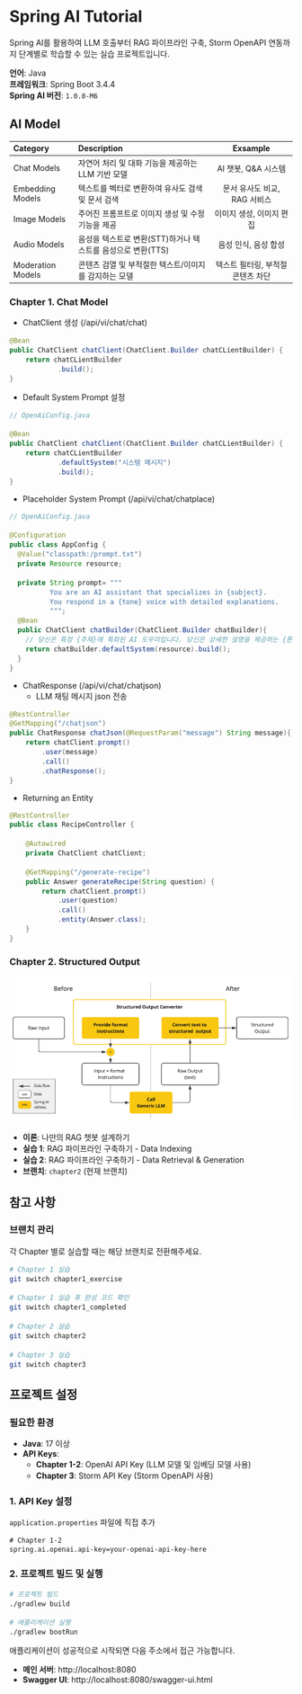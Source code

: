 # Spring AI Tutorial

Spring AI를 활용하여 LLM 호출부터 RAG 파이프라인 구축, Storm OpenAPI 연동까지 단계별로 학습할 수 있는 실습 프로젝트입니다.

**언어**: Java  
**프레임워크**: Spring Boot 3.4.4        
**Spring AI 버전**: `1.0.0-M6`

## AI Model
| Category          | Description                              |   Exsample   |
|:------------------|:-----------------------------------------|:------------:|
| Chat Models       | 자연어 처리 및 대화 기능을 제공하는 LLM 기반 모델           | AI 챗봇, Q&A 시스템 |
| Embedding Models  | 텍스트를 벡터로 변환하여 유사도 검색 및 문서 검색            | 문서 유사도 비교, RAG 서비스 |
| Image Models      | 주어진 프롬프트로 이미지 생성 및 수정 기능을 제공            | 이미지 생성, 이미지 편집 |
| Audio Models      | 음성을 텍스트로 변환(STT)하거나 텍스트를 음성으로 변환(TTS)  | 음성 인식, 음성 합성 |
| Moderation Models | 콘텐츠 검열 및 부적절한 텍스트/이미지를 감지하는 모델        | 텍스트 필터링, 부적절 콘텐츠 차단 |


### Chapter 1. Chat Model
- ChatClient 생성 (/api/vi/chat/chat)
```java
@Bean
public ChatClient chatClient(ChatClient.Builder chatCLientBuilder) {
    return chatCLientBuilder
            .build();
}
```

- Default System Prompt 설정 
```java
// OpenAiConfig.java

@Bean
public ChatClient chatClient(ChatClient.Builder chatCLientBuilder) {
    return chatCLientBuilder
            .defaultSystem("시스템 메시지")
            .build();
}
```

- Placeholder System Prompt (/api/vi/chat/chatplace)
```java
// OpenAiConfig.java

@Configuration
public class AppConfig {
  @Value("classpath:/prompt.txt")
  private Resource resource;

  private String prompt= """
          You are an AI assistant that specializes in {subject}.
          You respond in a {tone} voice with detailed explanations.
          """;
  @Bean
  public ChatClient chatBuilder(ChatClient.Builder chatBuilder){
    // 당신은 특정 {주제}에 특화된 AI 도우미입니다. 당신은 상세한 설명을 제공하는 {톤}과 음성으로 답변합니다.
    return chatBuilder.defaultSystem(resource).build();
  }
}
```
 
- ChatResponse (/api/vi/chat/chatjson)
  - LLM 채팅 메시지 json 전송
```java
@RestController
@GetMapping("/chatjson")
public ChatResponse chatJson(@RequestParam("message") String message){
    return chatClient.prompt()
        .user(message)
        .call()
        .chatResponse();
}
```
- Returning an Entity
```java
@RestController
public class RecipeController {

    @Autowired
    private ChatClient chatClient;

    @GetMapping("/generate-recipe")
    public Answer generateRecipe(String question) {
        return chatClient.prompt()
            .user(question)
            .call()
            .entity(Answer.class);
    }
}
``` 

### Chapter 2. Structured Output

![Structured Output](https://github.com/domsamo/spring-ai-tutorial/blob/main/src/main/resources/templates/img/structured_output.png)


- **이론**: 나만의 RAG 챗봇 설계하기
- **실습 1**: RAG 파이프라인 구축하기 - Data Indexing
- **실습 2**: RAG 파이프라인 구축하기 - Data Retrieval & Generation
- **브랜치**: `chapter2` (현재 브랜치)


## 참고 사항

### 브랜치 관리
각 Chapter 별로 실습할 때는 해당 브랜치로 전환해주세요.

```bash
# Chapter 1 실습
git switch chapter1_exercise

# Chapter 1 실습 후 완성 코드 확인
git switch chapter1_completed

# Chapter 2 실습
git switch chapter2

# Chapter 3 실습
git switch chapter3
```

## 프로젝트 설정

### 필요한 환경
- **Java**: 17 이상
- **API Keys**:
    - **Chapter 1-2**: OpenAI API Key (LLM 모델 및 임베딩 모델 사용)
    - **Chapter 3**: Storm API Key (Storm OpenAPI 사용)

### 1. API Key 설정

`application.properties` 파일에 직접 추가
```properties
# Chapter 1-2
spring.ai.openai.api-key=your-openai-api-key-here
```

### 2. 프로젝트 빌드 및 실행

```bash
# 프로젝트 빌드
./gradlew build

# 애플리케이션 실행
./gradlew bootRun
```

애플리케이션이 성공적으로 시작되면 다음 주소에서 접근 가능합니다.
- **메인 서버**: http://localhost:8080
- **Swagger UI**: http://localhost:8080/swagger-ui.html
